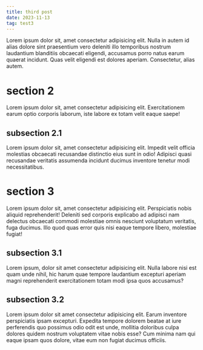 ```yaml
---
title: third post
date: 2023-11-13
tag: test3
---
```


Lorem ipsum dolor sit, amet consectetur adipisicing elit. Nulla in autem id alias dolore sint praesentium vero deleniti illo temporibus nostrum laudantium blanditiis obcaecati eligendi, accusamus porro natus earum quaerat incidunt. Quas velit eligendi est dolores aperiam. Consectetur, alias autem.

# section 2

Lorem ipsum dolor sit, amet consectetur adipisicing elit. Exercitationem earum optio corporis laborum, iste labore ex totam velit eaque saepe!

## subsection 2.1

Lorem ipsum dolor sit, amet consectetur adipisicing elit. Impedit velit officia molestias obcaecati recusandae distinctio eius sunt in odio! Adipisci quasi recusandae veritatis assumenda incidunt ducimus inventore tenetur modi necessitatibus.

# section 3

Lorem ipsum dolor sit, amet consectetur adipisicing elit. Perspiciatis nobis aliquid reprehenderit! Deleniti sed corporis explicabo ad adipisci nam delectus obcaecati commodi molestiae omnis nesciunt voluptatum veritatis, fuga ducimus. Illo quod quas error quis nisi eaque tempore libero, molestiae fugiat!

## subsection 3.1

Lorem ipsum, dolor sit amet consectetur adipisicing elit. Nulla labore nisi est quam unde nihil, hic harum quae tempore laudantium excepturi aperiam magni reprehenderit exercitationem totam modi ipsa quos accusamus?

## subsection 3.2

Lorem ipsum dolor sit amet consectetur adipisicing elit. Earum inventore perspiciatis ipsam excepturi. Expedita tempore dolorem beatae at iure perferendis quo possimus odio odit est unde, mollitia doloribus culpa dolores quidem nostrum voluptatem vitae nobis esse? Cum minima nam qui eaque ipsam quos dolore, vitae eum non fugiat ducimus officiis.
